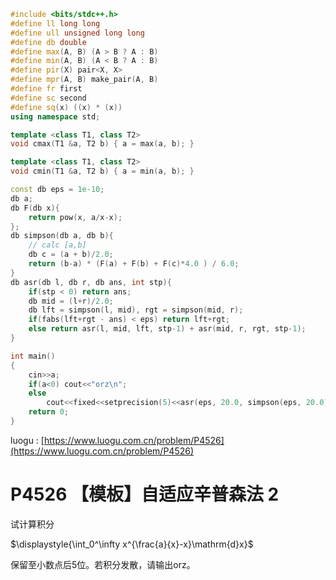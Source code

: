 ```cpp
#include <bits/stdc++.h>
#define ll long long
#define ull unsigned long long
#define db double
#define max(A, B) (A > B ? A : B)
#define min(A, B) (A < B ? A : B)
#define pir(X) pair<X, X>
#define mpr(A, B) make_pair(A, B)
#define fr first
#define sc second
#define sq(x) ((x) * (x))
using namespace std;

template <class T1, class T2>
void cmax(T1 &a, T2 b) { a = max(a, b); }

template <class T1, class T2>
void cmin(T1 &a, T2 b) { a = min(a, b); }

const db eps = 1e-10;
db a;
db F(db x){
	return pow(x, a/x-x);
};
db simpson(db a, db b){
	// calc [a,b]
	db c = (a + b)/2.0;
	return (b-a) * (F(a) + F(b) + F(c)*4.0 ) / 6.0;
}
db asr(db l, db r, db ans, int stp){
	if(stp < 0) return ans;
	db mid = (l+r)/2.0;
	db lft = simpson(l, mid), rgt = simpson(mid, r);
	if(fabs(lft+rgt - ans) < eps) return lft+rgt;
	else return asr(l, mid, lft, stp-1) + asr(mid, r, rgt, stp-1);
}

int main()
{
	cin>>a;
	if(a<0) cout<<"orz\n";
	else
		cout<<fixed<<setprecision(5)<<asr(eps, 20.0, simpson(eps, 20.0), 20)<<'\n';
	return 0;
}
```

luogu : [https://www.luogu.com.cn/problem/P4526](https://www.luogu.com.cn/problem/P4526)
# P4526 【模板】自适应辛普森法 2

试计算积分

$\displaystyle{\int_0^\infty x^{\frac{a}{x}-x}\mathrm{d}x}$

保留至小数点后$5$位。若积分发散，请输出$\text{orz}$。
